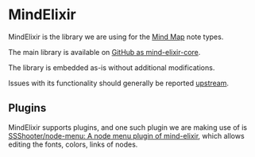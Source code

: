 # MindElixir
MindElixir is the library we are using for the [Mind Map](../../Note%20Types/Mind%20Map.md) note types.

The main library is available on [GitHub as mind-elixir-core](https://github.com/SSShooter/mind-elixir-core/issues).

The library is embedded as-is without additional modifications.

Issues with its functionality should generally be reported [upstream](https://github.com/ssshooter/mind-elixir-core).

## Plugins

MindElixir supports plugins, and one such plugin we are making use of is [SSShooter/node-menu: A node menu plugin of mind-elixir](https://github.com/SSShooter/node-menu), which allows editing the fonts, colors, links of nodes.